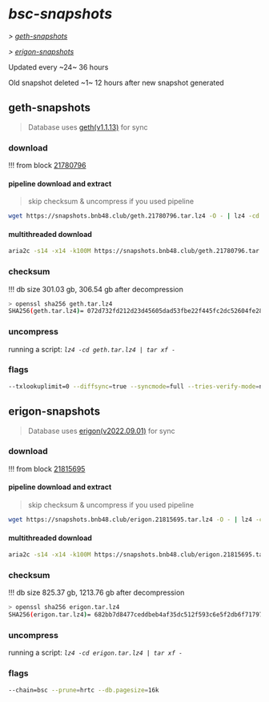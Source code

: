 # *bsc-snapshots*


*\> [geth-snapshots](#geth-snapshots)*

*\> [erigon-snapshots](#erigon-snapshots)*

Updated every ~24~ 36 hours

Old snapshot deleted ~1~ 12 hours after new snapshot generated

## geth-snapshots


> Database uses [geth(v1.1.13)](https://github.com/bnb-chain/bsc/releases/tag/v1.1.13) for sync


### download

<!-- begin_geth -->

!!! from block [21780796](https://bscscan.com/block/21780796)

#### pipeline download and extract
> skip checksum & uncompress if you used pipeline
```bash
wget https://snapshots.bnb48.club/geth.21780796.tar.lz4 -O - | lz4 -cd | tar xf -
```

#### multithreaded download

```bash
aria2c -s14 -x14 -k100M https://snapshots.bnb48.club/geth.21780796.tar.lz4 -o geth.tar.lz4
```


### checksum

!!! db size 301.03 gb, 306.54 gb after decompression
```bash
> openssl sha256 geth.tar.lz4
SHA256(geth.tar.lz4)= 072d732fd212d23d45605dad53fbe22f445fc2dc52604fe28ff5f324d9bbd569
```

<!-- end_geth -->

### uncompress


running a script: _`lz4 -cd geth.tar.lz4 | tar xf -`_


### flags


```bash
--txlookuplimit=0 --diffsync=true --syncmode=full --tries-verify-mode=none --pruneancient=true --diffblock=5000
```


## erigon-snapshots


> Database uses [erigon(v2022.09.01)](https://github.com/ledgerwatch/erigon/releases/tag/v2022.09.01) for sync


### download

<!-- begin_erigon -->

!!! from block [21815695](https://bscscan.com/block/21815695)

#### pipeline download and extract
> skip checksum & uncompress if you used pipeline
```bash
wget https://snapshots.bnb48.club/erigon.21815695.tar.lz4 -O - | lz4 -cd | tar xf -
```

#### multithreaded download

```bash
aria2c -s14 -x14 -k100M https://snapshots.bnb48.club/erigon.21815695.tar.lz4 -o erigon.tar.lz4
```


### checksum

!!! db size 825.37 gb, 1213.76 gb after decompression
```bash
> openssl sha256 erigon.tar.lz4
SHA256(erigon.tar.lz4)= 682bb7d8477ceddbeb4af35dc512f593c6e5f2db6f71797ac6f1d7901dc1cc72
```

<!-- end_erigon -->

### uncompress


running a script: _`lz4 -cd erigon.tar.lz4 | tar xf -`_


### flags


```bash
--chain=bsc --prune=hrtc --db.pagesize=16k
```
